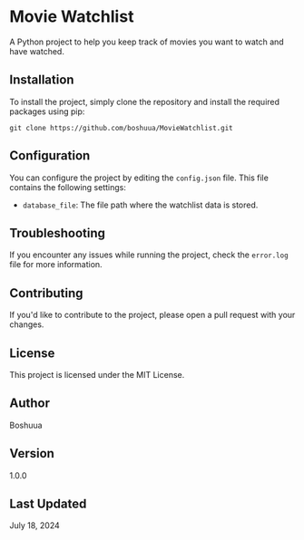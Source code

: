 **Movie Watchlist**
=====================

A Python project to help you keep track of movies you want to watch and have watched.

**Installation**
---------------
To install the project, simply clone the repository and install the required packages using pip:

`git clone https://github.com/boshuua/MovieWatchlist.git`

**Configuration**
---------------

You can configure the project by editing the `config.json` file. This file contains the following settings:

* `database_file`: The file path where the watchlist data is stored.

**Troubleshooting**
---------------

If you encounter any issues while running the project, check the `error.log` file for more information.

**Contributing**
--------------

If you'd like to contribute to the project, please open a pull request with your changes.

**License**
-------

This project is licensed under the MIT License.

**Author**
-------

Boshuua

**Version**
------

1.0.0

**Last Updated**
------------

July 18, 2024
